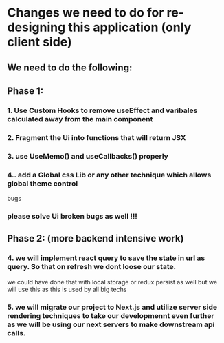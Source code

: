 # Changes we need to do for re-designing this application (only client side)



## We need to do the following:


## Phase 1:


###  1. Use Custom Hooks to remove useEffect and varibales calculated away from the main component 

###  2. Fragment the Ui into functions that will return JSX

###  3. use UseMemo() and useCallbacks() properly

###  4.. add a Global css Lib or any other technique which allows global theme control


bugs

###  please solve Ui broken bugs as well !!!




## Phase 2: (more backend intensive work)



###  4. we will implement react query to save the state in url as query. So that on refresh we dont loose our state.
we could have done that with local storage or redux persist as well but we will use this as this is used by all big techs 


###  5. we will migrate our project to Next.js and utilize  server side rendering techniques to take our developmennt even further as we will be using our next servers to make downstream api calls.






